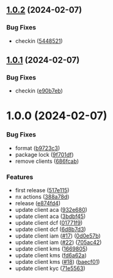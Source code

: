 ## [1.0.2](https://github.com/affinidi/sdk/compare/@affinidi/test-sdk-client-iam-v1.0.1...@affinidi/test-sdk-client-iam-v1.0.2) (2024-02-07)


### Bug Fixes

* checkin ([5448521](https://github.com/affinidi/sdk/commit/5448521a2279127910194fb00c3944f200c15cfa))

## [1.0.1](https://github.com/affinidi/sdk/compare/@affinidi/test-sdk-client-iam-v1.0.0...@affinidi/test-sdk-client-iam-v1.0.1) (2024-02-07)


### Bug Fixes

* checkin ([e90b7eb](https://github.com/affinidi/sdk/commit/e90b7eb93d829d9e8b9cfb7217f94bb0fff0b5d4))

# 1.0.0 (2024-02-07)


### Bug Fixes

* format ([b9723c3](https://github.com/affinidi/sdk/commit/b9723c3a15882c45bdedf702c19a63c4aced6370))
* package lock ([9f701df](https://github.com/affinidi/sdk/commit/9f701df874ff65f3aa614e7011cf004a0e7af5a7))
* remove clients ([686fcab](https://github.com/affinidi/sdk/commit/686fcab48591889d698516b45d1ff1215f75e679))


### Features

* first release ([517e115](https://github.com/affinidi/sdk/commit/517e1157a3f2dba79e20fc36f26db07454e5c0bc))
* nx actions ([388a78d](https://github.com/affinidi/sdk/commit/388a78dd6f773bb72e2fb1212ebe00d9b3f1ddc3))
* release ([e874fd4](https://github.com/affinidi/sdk/commit/e874fd460adc0598e2081d0b59aec2029d4814e3))
* update client aca ([932e680](https://github.com/affinidi/sdk/commit/932e680de2f744684bedfef56285a38b87bf0fe8))
* update client aca ([3bdbf45](https://github.com/affinidi/sdk/commit/3bdbf458790624c240f292d5302368f36c67ae1e))
* update client dcf ([01771f9](https://github.com/affinidi/sdk/commit/01771f91fefd6d3302be2d961b0da87040f0c2ac))
* update client dcf ([6d8b7d3](https://github.com/affinidi/sdk/commit/6d8b7d378b11e0aa59769f0e315e90df3f6f931c))
* update client iam ([#17](https://github.com/affinidi/sdk/issues/17)) ([0d0e57b](https://github.com/affinidi/sdk/commit/0d0e57b4ab18345718426d06b67e1a11a7dee3ae))
* update client iam ([#22](https://github.com/affinidi/sdk/issues/22)) ([705ac42](https://github.com/affinidi/sdk/commit/705ac420e2525d8691dbb81ec6f859782ebebfe9))
* update client kms ([1669805](https://github.com/affinidi/sdk/commit/16698054d5f670dd97beda0834c5fc35a37152ab))
* update client kms ([fd6a62a](https://github.com/affinidi/sdk/commit/fd6a62ae3aa8f3a42e3b7e58ebbbc0f702306abe))
* update client kms ([#18](https://github.com/affinidi/sdk/issues/18)) ([baecf01](https://github.com/affinidi/sdk/commit/baecf01fd61e721c4637dcdb724dd251b713d928))
* update client kyc ([71e5563](https://github.com/affinidi/sdk/commit/71e556394c207b5addc398a83b312e38c7c9f412))
